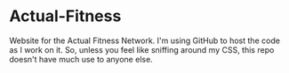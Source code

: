 Actual-Fitness
==============

Website for the Actual Fitness Network. I'm using GitHub to host the code as I work on it. So, unless you feel like sniffing around my CSS, this repo doesn't have much use to anyone else. 